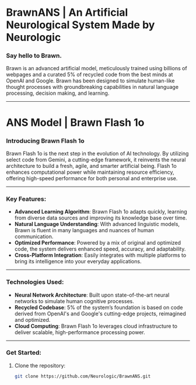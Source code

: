 # BrawnANS | An Artificial Neurological System Made by Neurologic

### Say hello to Brawn.
Brawn is an advanced artificial model, meticulously trained using billions of webpages and a curated 5% of recycled code from the best minds at OpenAI and Google. Brawn has been designed to simulate human-like thought processes with groundbreaking capabilities in natural language processing, decision making, and learning.

---

# ANS Model | Brawn Flash 1o

### Introducing Brawn Flash 1o
Brawn Flash 1o is the next step in the evolution of AI technology. By utilizing select code from Gemini, a cutting-edge framework, it reinvents the neural architecture to build a fresh, agile, and smarter artificial being. Flash 1o enhances computational power while maintaining resource efficiency, offering high-speed performance for both personal and enterprise use.

---

### Key Features:
- **Advanced Learning Algorithm**: Brawn Flash 1o adapts quickly, learning from diverse data sources and improving its knowledge base over time.
- **Natural Language Understanding**: With advanced linguistic models, Brawn is fluent in many languages and nuances of human communication.
- **Optimized Performance**: Powered by a mix of original and optimized code, the system delivers enhanced speed, accuracy, and adaptability.
- **Cross-Platform Integration**: Easily integrates with multiple platforms to bring its intelligence into your everyday applications.

---

### Technologies Used:
- **Neural Network Architecture**: Built upon state-of-the-art neural networks to simulate human cognitive processes.
- **Recycled Codebase**: 5% of the system’s foundation is based on code derived from OpenAI's and Google's cutting-edge projects, reimagined and optimized.
- **Cloud Computing**: Brawn Flash 1o leverages cloud infrastructure to deliver scalable, high-performance processing power.

---

### Get Started:
1. Clone the repository:
   ```bash
   git clone https://github.com/Neurologic/BrawnANS.git

